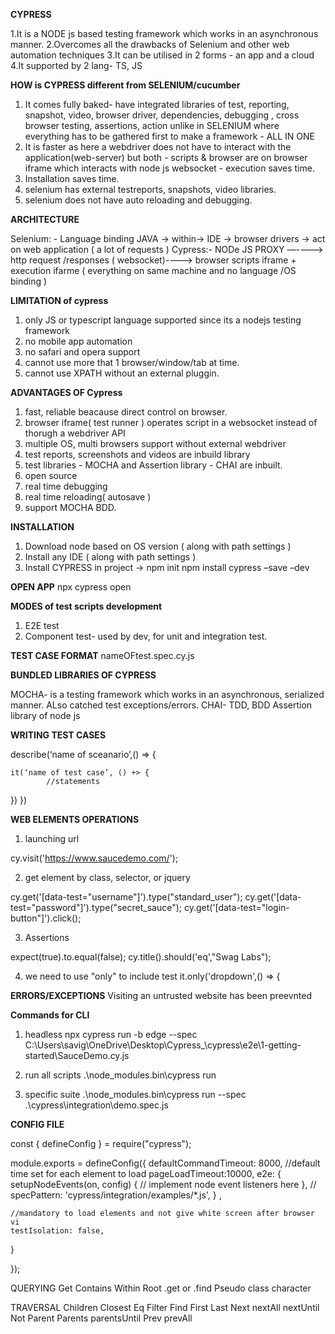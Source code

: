**CYPRESS**

1.It is a NODE js based testing framework which works in an asynchronous manner.
2.Overcomes all the drawbacks of Selenium and other web automation techniques
3.It can be utilised in 2 forms - an app and a cloud
4.It supported by 2 lang- TS, JS

**HOW is CYPRESS different from SELENIUM/cucumber**
1. It comes fully baked- have integrated libraries of test, reporting, snapshot, video, browser driver, dependencies, debugging , cross browser testing, assertions, action unlike in SELENIUM where everything has to be gathered first to make a framework - ALL IN ONE
2. It is faster as here a webdriver does not have to interact with the application(web-server) but both - scripts & browser are on browser iframe which interacts with node js websocket - execution saves time.
3. Installation saves time.
4. selenium has external testreports, snapshots, video libraries.
5. selenium does not have auto reloading and debugging.

**ARCHITECTURE** 

Selenium: - Language binding JAVA → within→ IDE → browser drivers → act on web application ( a lot of requests )
Cypress:- NODe JS PROXY —----> http request /responses ( websocket)----> browser scripts iframe + execution ifarme  ( everything on same machine and no language /OS binding )


**LIMITATION of cypress**
1. only JS or typescript language supported since its a nodejs testing framework
2. no mobile app automation
3. no safari and opera support
4. cannot use more that 1 browser/window/tab at time.
5. cannot use XPATH without an external pluggin.

**ADVANTAGES OF Cypress**
1. fast, reliable beacause direct control on browser.
2. browser iframe( test runner ) operates script in a websocket instead of thorugh a webdriver API
3. multiple OS, multi browsers support without external webdriver
4. test reports, screenshots and videos are inbuild library
5. test libraries - MOCHA and Assertion library - CHAI are inbuilt.
6. open source
7. real time debugging
8. real time reloading( autosave )
9. support MOCHA BDD.
    
**INSTALLATION**
1. Download node based on OS version ( along with path settings )
2. Install any IDE ( along with path settings )
3. Install CYPRESS in project -> npm init
npm install cypress –save –dev

**OPEN APP**
  npx cypress open

**MODES of test scripts development**
1. E2E test
2. Component test- used by dev, for unit and integration test.

**TEST CASE FORMAT**
nameOFtest.spec.cy.js

**BUNDLED LIBRARIES OF CYPRESS**

MOCHA- is a testing framework which works in an asynchronous, serialized manner. ALso catched test exceptions/errors.
CHAI- TDD, BDD Assertion library of node js

**WRITING TEST CASES**

describe(‘name of sceanario’,() => {

	it(‘name of test case’, () +> {
			//statements
})
})

**WEB ELEMENTS OPERATIONS**

1. launching url

cy.visit('https://www.saucedemo.com/');     

2. get element by class, selector, or jquery

cy.get('[data-test="username"]').type("standard_user");
cy.get('[data-test="password"]').type("secret_sauce");
cy.get('[data-test="login-button"]').click();     

3. Assertions

expect(true).to.equal(false);
cy.title().should('eq',"Swag Labs");

4. we need to use "only" to include test 
it.only('dropdown',() => {

**ERRORS/EXCEPTIONS**
Visiting an untrusted website has been preevnted

**Commands for CLI**

1. headless 
npx cypress run -b edge --spec C:\Users\savig\OneDrive\Desktop\Cypress_\cypress\e2e\1-getting-started\SauceDemo.cy.js

2. run all scripts
 .\node_modules\.bin\cypress run  

3. specific suite
 .\node_modules\.bin\cypress run --spec .\cypress\integration\demo.spec.js

**CONFIG FILE**

 const { defineConfig } = require("cypress");

module.exports = defineConfig({ 
  defaultCommandTimeout: 8000,   //default time set for each element to load
  pageLoadTimeout:10000, 
  e2e: 
  { 
    setupNodeEvents(on, config) 
    { // implement node event listeners here }, 
    // specPattern: 'cypress/integration/examples/*.js', 
    } ,

    //mandatory to load elements and not give white screen after browser vi
    testIsolation: false,   
 }

});



QUERYING
Get
Contains
Within
Root
.get or .find
Pseudo class character

TRAVERSAL
Children
Closest
Eq
Filter
Find
First
Last
Next
nextAll
nextUntil
Not
Parent
Parents
parentsUntil
Prev
prevAll


